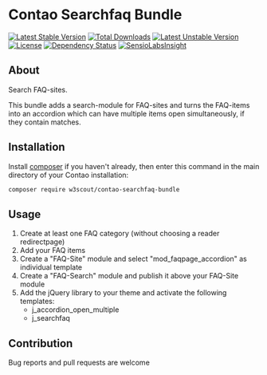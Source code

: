 # Contao Searchfaq Bundle

[![Latest Stable Version](https://poser.pugx.org/w3scout/contao-searchfaq-bundle/v/stable)](https://packagist.org/packages/w3scout/contao-searchfaq-bundle)
[![Total Downloads](https://poser.pugx.org/w3scout/contao-searchfaq-bundle/downloads)](https://packagist.org/packages/w3scout/contao-searchfaq-bundle)
[![Latest Unstable Version](https://poser.pugx.org/w3scout/contao-searchfaq-bundle/v/unstable)](https://packagist.org/packages/w3scout/contao-searchfaq-bundle)
[![License](https://poser.pugx.org/w3scout/contao-searchfaq-bundle/license)](https://packagist.org/packages/w3scout/contao-searchfaq-bundle)
[![Dependency Status](https://www.versioneye.com/user/projects/5ae68b0c0fb24f54332bfabd/badge.svg?style=flat-square)](https://www.versioneye.com/user/projects/5ae68b0c0fb24f54332bfabd)
[![SensioLabsInsight](https://insight.sensiolabs.com/projects/b89debe9-131d-4c0a-b21e-b8ae0c53708d/mini.png)](https://insight.sensiolabs.com/projects/b89debe9-131d-4c0a-b21e-b8ae0c53708d)

## About
Search FAQ-sites.

This bundle adds a search-module for FAQ-sites and turns the FAQ-items into an accordion which can have multiple items open simultaneously, if they contain matches. 

## Installation
Install [composer](https://getcomposer.org) if you haven't already, then enter this command in the main directory of your Contao installation:
```sh
composer require w3scout/contao-searchfaq-bundle
```
## Usage
1. Create at least one FAQ category (without choosing a reader redirectpage)
2. Add your FAQ items
3. Create a "FAQ-Site" module and select "mod_faqpage_accordion" as individual template
4. Create a "FAQ-Search" module and publish it above your FAQ-Site module
5. Add the jQuery library to your theme and activate the following templates: 
   * j_accordion_open_multiple
   * j_searchfaq

## Contribution
Bug reports and pull requests are welcome
